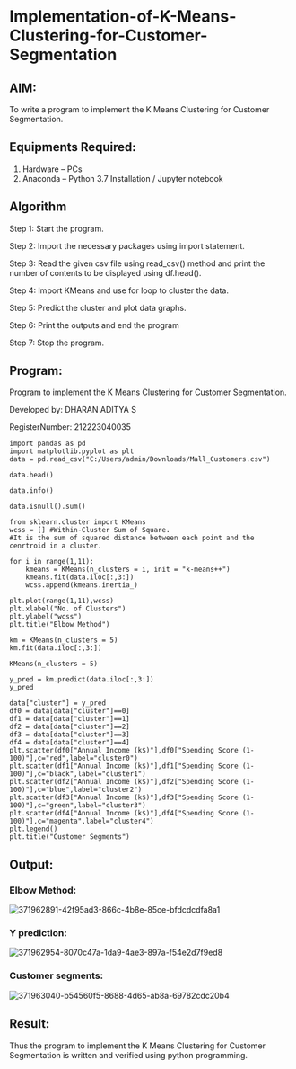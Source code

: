 # Implementation-of-K-Means-Clustering-for-Customer-Segmentation

## AIM:
To write a program to implement the K Means Clustering for Customer Segmentation.

## Equipments Required:
1. Hardware – PCs
2. Anaconda – Python 3.7 Installation / Jupyter notebook

## Algorithm

Step 1: Start the program.

Step 2: Import the necessary packages using import statement.

Step 3: Read the given csv file using read_csv() method and print the number of contents to be displayed using df.head().

Step 4: Import KMeans and use for loop to cluster the data.

Step 5: Predict the cluster and plot data graphs.

Step 6: Print the outputs and end the program

Step 7: Stop the program.


## Program:

Program to implement the K Means Clustering for Customer Segmentation.

Developed by: DHARAN ADITYA S

RegisterNumber: 212223040035

```
import pandas as pd
import matplotlib.pyplot as plt
data = pd.read_csv("C:/Users/admin/Downloads/Mall_Customers.csv")

data.head()

data.info()

data.isnull().sum()

from sklearn.cluster import KMeans
wcss = [] #Within-Cluster Sum of Square.
#It is the sum of squared distance between each point and the cenrtroid in a cluster.

for i in range(1,11):
    kmeans = KMeans(n_clusters = i, init = "k-means++")
    kmeans.fit(data.iloc[:,3:])
    wcss.append(kmeans.inertia_)

plt.plot(range(1,11),wcss)
plt.xlabel("No. of Clusters")
plt.ylabel("wcss")
plt.title("Elbow Method")

km = KMeans(n_clusters = 5)
km.fit(data.iloc[:,3:])

KMeans(n_clusters = 5)

y_pred = km.predict(data.iloc[:,3:])
y_pred

data["cluster"] = y_pred
df0 = data[data["cluster"]==0]
df1 = data[data["cluster"]==1]
df2 = data[data["cluster"]==2]
df3 = data[data["cluster"]==3]
df4 = data[data["cluster"]==4]
plt.scatter(df0["Annual Income (k$)"],df0["Spending Score (1-100)"],c="red",label="cluster0")
plt.scatter(df1["Annual Income (k$)"],df1["Spending Score (1-100)"],c="black",label="cluster1")
plt.scatter(df2["Annual Income (k$)"],df2["Spending Score (1-100)"],c="blue",label="cluster2")
plt.scatter(df3["Annual Income (k$)"],df3["Spending Score (1-100)"],c="green",label="cluster3")
plt.scatter(df4["Annual Income (k$)"],df4["Spending Score (1-100)"],c="magenta",label="cluster4")
plt.legend()
plt.title("Customer Segments")

```

## Output:

### Elbow Method: 


![371962891-42f95ad3-866c-4b8e-85ce-bfdcdcdfa8a1](https://github.com/user-attachments/assets/a5e15eb6-701e-40f9-b5e0-647ab317b6db)


### Y prediction:


![371962954-8070c47a-1da9-4ae3-897a-f54e2d7f9ed8](https://github.com/user-attachments/assets/6b6a5ffa-865a-45ca-b552-59e00b3bb2d7)


### Customer segments:


![371963040-b54560f5-8688-4d65-ab8a-69782cdc20b4](https://github.com/user-attachments/assets/7ae50d0b-e572-43d9-962d-80d542896f23)



## Result:
Thus the program to implement the K Means Clustering for Customer Segmentation is written and verified using python programming.
